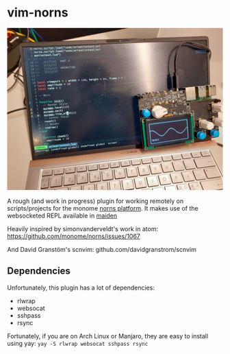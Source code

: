 # vim-norns
![norns in action](norns-in-action.jpg)

A rough (and work in progress) plugin for working remotely on scripts/projects for the monome [norns platform](https://monome.org/docs/norns/). It makes use of the websocketed REPL available in [maiden](https://monome.org/docs/norns/maiden/)

Heavily inspired by  simonvanderveldt's work in atom:
https://github.com/monome/norns/issues/1067

And David Granstöm's scnvim:
github.com/davidgranstrom/scnvim

## Dependencies
Unfortunately, this plugin has a lot of dependencies:

- rlwrap
- websocat
- sshpass
- rsync

Fortunately, if you are on Arch Linux or Manjaro, they are easy to install using yay: 
`yay -S rlwrap websocat sshpass rsync`
